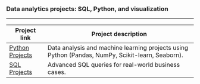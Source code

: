 ### Data analytics projects: SQL, Python, and visualization

---

| Project link | Project description |
|-------------|---------------------|
| [Python Projects](https://github.com/shdrn2402/python_projects) | Data analysis and machine learning projects using Python (Pandas, NumPy, Scikit-learn, Seaborn). |
| [SQL Projects](https://github.com/shdrn2402/Eight-week-SQL-challenge) | Advanced SQL queries for real-world business cases. |

